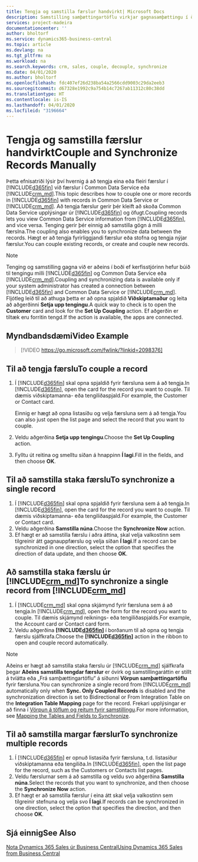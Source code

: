 ```yaml
---
title: Tengja og samstilla færslur handvirkt| Microsoft Docs
description: Samstilling samþættingartöflu virkjar gagnasamþættingu í öllum færslum í töflu í Business Central og Dynamics 365 Sales einingu sem eru tengdar.
services: project-madeira
documentationcenter: ''
author: bholtorf
ms.service: dynamics365-business-central
ms.topic: article
ms.devlang: na
ms.tgt_pltfrm: na
ms.workload: na
ms.search.keywords: crm, sales, couple, decouple, synchronize
ms.date: 04/01/2020
ms.author: bholtorf
ms.openlocfilehash: fdc407ef26d238ba54a2566cdd9003c29da2eeb3
ms.sourcegitcommit: d67328e1992c9a754b14c7267ab11312c80c38dd
ms.translationtype: HT
ms.contentlocale: is-IS
ms.lasthandoff: 04/01/2020
ms.locfileid: "3196664"
---
```

# <a name="couple-and-synchronize-records-manually"></a><span data-ttu-id="2b8c6-103">Tengja og samstilla færslur handvirkt</span><span class="sxs-lookup"><span data-stu-id="2b8c6-103">Couple and Synchronize Records Manually</span></span>
<span data-ttu-id="2b8c6-104">Þetta efnisatriði lýsir því hvernig á að tengja eina eða fleiri færslur í [!INCLUDE[d365fin](includes/d365fin_md.md)] við færslur í Common Data Service eða [!INCLUDE[crm_md](includes/crm_md.md)].</span><span class="sxs-lookup"><span data-stu-id="2b8c6-104">This topic describes how to couple one or more records in [!INCLUDE[d365fin](includes/d365fin_md.md)] with records in Common Data Service or [!INCLUDE[crm_md](includes/crm_md.md)].</span></span> <span data-ttu-id="2b8c6-105">Að tengja færslur gerir þér kleift að skoða Common Data Service upplýsingar úr [!INCLUDE[d365fin](includes/d365fin_md.md)] og öfugt.</span><span class="sxs-lookup"><span data-stu-id="2b8c6-105">Coupling records lets you view Common Data Service information from [!INCLUDE[d365fin](includes/d365fin_md.md)], and vice versa.</span></span> <span data-ttu-id="2b8c6-106">Tenging gerir þér einnig að samstilla gögn á milli færslna.</span><span class="sxs-lookup"><span data-stu-id="2b8c6-106">The coupling also enables you to synchronize data between the records.</span></span> <span data-ttu-id="2b8c6-107">Hægt er að tengja fyrirliggjandi færslur eða stofna og tengja nýjar færslur.</span><span class="sxs-lookup"><span data-stu-id="2b8c6-107">You can couple existing records, or create and couple new records.</span></span>

> [!Note]
> <span data-ttu-id="2b8c6-108">Tenging og samstilling gagna við er aðeins í boði ef kerfisstjórinn hefur búið til tengingu milli [!INCLUDE[d365fin](includes/d365fin_md.md)] og Common Data Service eða [!INCLUDE[crm_md](includes/crm_md.md)].</span><span class="sxs-lookup"><span data-stu-id="2b8c6-108">Coupling and synchronizing data is available only if your system administrator has created a connection between [!INCLUDE[d365fin](includes/d365fin_md.md)] and Common Data Service or [!INCLUDE[crm_md](includes/crm_md.md)].</span></span> <span data-ttu-id="2b8c6-109">Fljótleg leið til að athuga þetta er að opna spjaldið **Viðskiptamaður** og leita að aðgerðinni **Setja upp tengingu**.</span><span class="sxs-lookup"><span data-stu-id="2b8c6-109">A quick way to check is to open the **Customer** card and look for the **Set Up Coupling** action.</span></span> <span data-ttu-id="2b8c6-110">Ef aðgerðin er tiltæk eru forritin tengd.</span><span class="sxs-lookup"><span data-stu-id="2b8c6-110">If the action is available, the apps are connected.</span></span>   

## <a name="video-example"></a><span data-ttu-id="2b8c6-111">Myndbandsdæmi</span><span class="sxs-lookup"><span data-stu-id="2b8c6-111">Video Example</span></span>

> [!VIDEO https://go.microsoft.com/fwlink/?linkid=2098376]

## <a name="to-couple-a-record"></a><span data-ttu-id="2b8c6-112">Til að tengja færslu</span><span class="sxs-lookup"><span data-stu-id="2b8c6-112">To couple a record</span></span>  
1.  <span data-ttu-id="2b8c6-113">Í [!INCLUDE[d365fin](includes/d365fin_md.md)] skal opna spjaldið fyrir færsluna sem á að tengja.</span><span class="sxs-lookup"><span data-stu-id="2b8c6-113">In [!INCLUDE[d365fin](includes/d365fin_md.md)], open the card for the record you want to couple.</span></span> <span data-ttu-id="2b8c6-114">Til dæmis viðskiptamanna- eða tengiliðaspjald.</span><span class="sxs-lookup"><span data-stu-id="2b8c6-114">For example, the Customer or Contact card.</span></span>  

    <span data-ttu-id="2b8c6-115">Einnig er hægt að opna listasíðu og velja færsluna sem á að tengja.</span><span class="sxs-lookup"><span data-stu-id="2b8c6-115">You can also just open the list page and select the record that you want to couple.</span></span>  

2.  <span data-ttu-id="2b8c6-116">Veldu aðgerðina **Setja upp tengingu**.</span><span class="sxs-lookup"><span data-stu-id="2b8c6-116">Choose the **Set Up Coupling** action.</span></span>  
3.  <span data-ttu-id="2b8c6-117">Fylltu út reitina og smelltu síðan á hnappinn **Í lagi**.</span><span class="sxs-lookup"><span data-stu-id="2b8c6-117">Fill in the fields, and then choose **OK**.</span></span>  

## <a name="to-synchronize-a-single-record"></a><span data-ttu-id="2b8c6-118">Til að samstilla staka færslu</span><span class="sxs-lookup"><span data-stu-id="2b8c6-118">To synchronize a single record</span></span>  
1.  <span data-ttu-id="2b8c6-119">Í [!INCLUDE[d365fin](includes/d365fin_md.md)] skal opna spjaldið fyrir færsluna sem á að tengja.</span><span class="sxs-lookup"><span data-stu-id="2b8c6-119">In [!INCLUDE[d365fin](includes/d365fin_md.md)], open the card for the record you want to couple.</span></span> <span data-ttu-id="2b8c6-120">Til dæmis viðskiptamanna- eða tengiliðaspjald.</span><span class="sxs-lookup"><span data-stu-id="2b8c6-120">For example, the Customer or Contact card.</span></span>  
2.  <span data-ttu-id="2b8c6-121">Veldu aðgerðina **Samstilla núna**.</span><span class="sxs-lookup"><span data-stu-id="2b8c6-121">Choose the **Synchronize Now** action.</span></span>  
3.  <span data-ttu-id="2b8c6-122">Ef hægt er að samstilla færslu í aðra áttina, skal velja valkostinn sem tilgreinir átt gagnauppfærslu og velja síðan **Í lagi**.</span><span class="sxs-lookup"><span data-stu-id="2b8c6-122">If a record can be synchronized in one direction, select the option that specifies the direction of data update, and then choose **OK**.</span></span>  

## <a name="to-synchronize-a-single-record-from-crm_md"></a><span data-ttu-id="2b8c6-123">Að samstilla staka færslu úr [!INCLUDE[crm_md](includes/crm_md.md)]</span><span class="sxs-lookup"><span data-stu-id="2b8c6-123">To synchronize a single record from [!INCLUDE[crm_md](includes/crm_md.md)]</span></span>  
1.  <span data-ttu-id="2b8c6-124">Í [!INCLUDE[crm_md](includes/crm_md.md)] skal opna skjámynd fyrir færsluna sem á að tengja.</span><span class="sxs-lookup"><span data-stu-id="2b8c6-124">In [!INCLUDE[crm_md](includes/crm_md.md)], open the form for the record you want to couple.</span></span> <span data-ttu-id="2b8c6-125">Til dæmis skjámynd reiknings- eða tengiliðaspjalds.</span><span class="sxs-lookup"><span data-stu-id="2b8c6-125">For example, the Account card or Contact card form.</span></span>  
2.  <span data-ttu-id="2b8c6-126">Veldu aðgerðina **[!INCLUDE[d365fin](includes/d365fin_md.md)]** í borðanum til að opna og tengja færslu sjálfkrafa.</span><span class="sxs-lookup"><span data-stu-id="2b8c6-126">Choose the **[!INCLUDE[d365fin](includes/d365fin_md.md)]** action in the ribbon to open and couple record automatically.</span></span>

> [!Note]
> <span data-ttu-id="2b8c6-127">Aðeins er hægt að samstilla staka færslu úr [!INCLUDE[crm_md](includes/crm_md.md)] sjálfkrafa þegar **Aðeins samstilla tengdar færslur** er óvirk og samstillingaráttin er stillt á tvíátta eða „Frá samþættingartöflu“ á síðunni **Vörpun samþættingartöflu** fyrir færsluna.</span><span class="sxs-lookup"><span data-stu-id="2b8c6-127">You can synchronize a single record from [!INCLUDE[crm_md](includes/crm_md.md)] automatically only when **Sync. Only Coupled Records** is disabled and the synchronization direction is set to Bidirectional or From Integration Table on the **Integration Table Mapping** page for the record.</span></span> <span data-ttu-id="2b8c6-128">Frekari upplýsingar er að finna í [Vörpun á töflum og reitum fyrir samstillingu](admin-how-to-modify-table-mappings-for-synchronization.md#creating-new-records).</span><span class="sxs-lookup"><span data-stu-id="2b8c6-128">For more information, see [Mapping the Tables and Fields to Synchronize](admin-how-to-modify-table-mappings-for-synchronization.md#creating-new-records).</span></span>     

## <a name="to-synchronize-multiple-records"></a><span data-ttu-id="2b8c6-129">Til að samstilla margar færslur</span><span class="sxs-lookup"><span data-stu-id="2b8c6-129">To synchronize multiple records</span></span>  
1.  <span data-ttu-id="2b8c6-130">Í [!INCLUDE[d365fin](includes/d365fin_md.md)] er opnuð listasíða fyrir færsluna, t.d. listasíður viðskiptamanna eða tengiliða.</span><span class="sxs-lookup"><span data-stu-id="2b8c6-130">In [!INCLUDE[d365fin](includes/d365fin_md.md)], open the list page for the record, such as the Customers or Contacts list pages.</span></span>  
2.  <span data-ttu-id="2b8c6-131">Veldu færslurnar sem á að samstilla og veldu svo aðgerðina **Samstilla núna**.</span><span class="sxs-lookup"><span data-stu-id="2b8c6-131">Select the records that you want to synchronize, and then choose the **Synchronize Now** action.</span></span>  
3.  <span data-ttu-id="2b8c6-132">Ef hægt er að samstilla færslur í eina átt skal velja valkostinn sem tilgreinir stefnuna og velja svo **Í lagi**.</span><span class="sxs-lookup"><span data-stu-id="2b8c6-132">If records can be synchronized in one direction, select the option that specifies the direction, and then choose **OK**.</span></span>  

## <a name="see-also"></a><span data-ttu-id="2b8c6-133">Sjá einnig</span><span class="sxs-lookup"><span data-stu-id="2b8c6-133">See Also</span></span>  
[<span data-ttu-id="2b8c6-134">Nota Dynamics 365 Sales úr Business Central</span><span class="sxs-lookup"><span data-stu-id="2b8c6-134">Using Dynamics 365 Sales from Business Central</span></span>](marketing-integrate-dynamicscrm.md)
